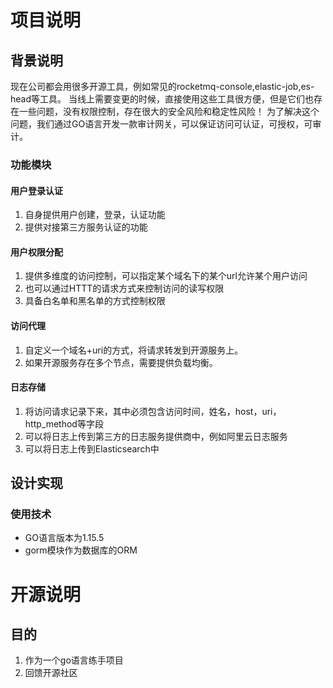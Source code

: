 # 项目说明
## 背景说明
 现在公司都会用很多开源工具，例如常见的rocketmq-console,elastic-job,es-head等工具。
 当线上需要变更的时候，直接使用这些工具很方便，但是它们也存在一些问题，没有权限控制，存在很大的安全风险和稳定性风险！
 为了解决这个问题，我们通过GO语言开发一款审计网关，可以保证访问可认证，可授权，可审计。
### 功能模块
#### 用户登录认证
 1. 自身提供用户创建，登录，认证功能
 2. 提供对接第三方服务认证的功能
 
#### 用户权限分配
 1. 提供多维度的访问控制，可以指定某个域名下的某个url允许某个用户访问
 2. 也可以通过HTTT的请求方式来控制访问的读写权限
 3. 具备白名单和黑名单的方式控制权限

#### 访问代理
 1. 自定义一个域名+uri的方式，将请求转发到开源服务上。
 2. 如果开源服务存在多个节点，需要提供负载均衡。

#### 日志存储
 1. 将访问请求记录下来，其中必须包含访问时间，姓名，host，uri，http_method等字段
 2. 可以将日志上传到第三方的日志服务提供商中，例如阿里云日志服务
 3. 可以将日志上传到Elasticsearch中
 
## 设计实现


### 使用技术
- GO语言版本为1.15.5
- gorm模块作为数据库的ORM

# 开源说明
## 目的
1. 作为一个go语言练手项目
2. 回馈开源社区
